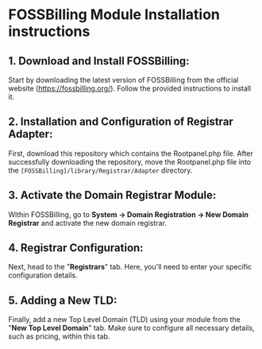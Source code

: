# FOSSBilling Module Installation instructions

## 1. Download and Install FOSSBilling:

Start by downloading the latest version of FOSSBilling from the official website (https://fossbilling.org/). Follow the provided instructions to install it.

## 2. Installation and Configuration of Registrar Adapter:

First, download this repository which contains the Rootpanel.php file. After successfully downloading the repository, move the Rootpanel.php file into the `[FOSSBilling]/library/Registrar/Adapter` directory.

## 3. Activate the Domain Registrar Module:

Within FOSSBilling, go to **System -> Domain Registration -> New Domain Registrar** and activate the new domain registrar.

## 4. Registrar Configuration:

Next, head to the "**Registrars**" tab. Here, you'll need to enter your specific configuration details.

## 5. Adding a New TLD:

Finally, add a new Top Level Domain (TLD) using your module from the "**New Top Level Domain**" tab. Make sure to configure all necessary details, such as pricing, within this tab.
